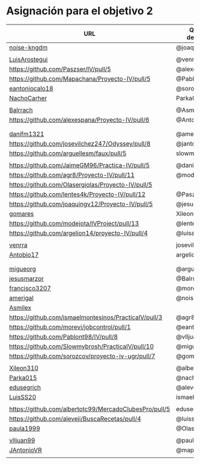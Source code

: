 # Asignación para el objetivo 2


| URL                                        | Quién lo desarrolla |
|--------------------------------------------|---------------------|
| [noise-kngdm](https://github.com/noise-kngdm/music-matcher/pull/6) | @joaquingv12 |
| <!-- Enlace de Esturillo98 --> | | |
| [LuisArostegui](https://github.com/LuisArostegui/RealFoodRecipeCreator/pull/6) | @venrra |
| https://github.com/Paszser/IV/pull/5 | @alexespana |
| https://github.com/Mapachana/Proyecto-IV/pull/5 | @Pablont98 |
| [eantoniocalo18](https://github.com/eantoniocalo18/IV/pull/4) | @sorozcov |
| [NachoCarher](https://github.com/NachoCarher/MyHams/pull/3)| Parka015  |
| <!-- Enlace de C L A --> | | |
| [Balrrach](https://github.com/Balrrach/IV-Proyecto/pull/7) | @Asmilex |
| https://github.com/alexespana/Proyecto-IV/pull/6 | @Antobio17 |
| <!-- Enlace de Javierexmar --> | | |
| <!-- Enlace de MarinoFajardo --> | | |
| [danifm1321](https://github.com/danifm1321/proyectoIV/pull/5) | @amerigal |
| https://github.com/josevilchez247/Odyssey/pull/8 | @jantonioVR |
| https://github.com/arguellesm/faux/pull/5 | slowmybrosh |
| <!-- Enlace de DFolchA --> | | |
| https://github.com/JaimeGM96/Practica-IV/pull/5 | @danifm1321 |
| https://github.com/agr8/Proyecto-IV/pull/11 | @modejota  |
| https://github.com/Olasergiolas/Proyecto-IV/pull/5 | |
| https://github.com/lentes4k/Proyecto-IV/pull/12 | @Paszser |
| https://github.com/joaquingv12/Proyecto-IV/pull/5 | @jesusmarzor |
| [gomares](https://github.com/gomares/Proyecto_IV/pull/2) | Xileon310  |
| https://github.com/modejota/IVProject/pull/13 | @lentes4k |
| https://github.com/argelion14/proyecto-IV/pull/4 | @luisarostegui |
| <!-- Enlace de juanmihdz --> | | |
| [venrra](https://github.com/venrra/apiTrainer/pull/7) | josevilchez247 |
| [Antobio17](https://github.com/Antobio17/IV/pull/5) | argelion14 |
| <!-- Enlace de manujurado1 --> | | |
| <!-- Enlace de L C G J --> | | |
| [migueorg](https://github.com/migueorg/SearchCulture/pull/6) | @arguellesm |
| [jesusmarzor](https://github.com/jesusmarzor/Proyecto-IV/pull/6) | @Balrrach |
| [francisco3207](https://github.com/francisco3207/IVProyecto/pull/2) | @morevi |
| [amerigal](https://github.com/amerigal/proyecto_iv/pull/5)  | @noise-kngdm |
| [Asmilex](https://github.com/Asmilex/IV/pull/6) |  |
| https://github.com/ismaelmontesinos/PracticaIV/pull/3 | @agr8 |
| https://github.com/morevi/jobcontrol/pull/1 | @eantoniocalo18 |
| https://github.com/Pablont98/IV/pull/8 | @vlljuan99 |
| https://github.com/Slowmybrosh/PracticaIV/pull/10 | @migueorg |
| https://github.com/sorozcov/proyecto-iv-ugr/pull/7 | @gomares |
| <!-- Enlace de jlortega00 --> | | |
| [Xileon310](https://github.com/Xileon310/IV-Project/pull/12) | @albertotc99 |
| [Parka015](https://github.com/Parka015/IV-Proyecto/pull/6)| @nachocarher |
| [edusegrich](https://github.com/edusegrich/OpoTests/pull/10) | @aleveji |
| [LuisSS20](https://github.com/LuisSS20/DontWait/pull/5) | ismaelmontesinos |
| <!-- Enlace de juanfran00 --> | | |
| https://github.com/albertotc99/MercadoClubesPro/pull/5 | edusegrich |
| https://github.com/aleveji/BuscaRecetas/pull/4 | @luisss20 |
| [paula1999](https://github.com/paula1999/IV/pull/5) | @Olasergiolas |
| <!-- Enlace de xCyal --> | | |
| [vlljuan99](https://github.com/vlljuan99/gasolinapp/pull/11) | @paula1999 |
| [JAntonioVR](https://github.com/JAntonioVR/IV-2021-2022/pull/8) | @mapachana |
| <!-- Enlace de pablozafra97 --> | | |

